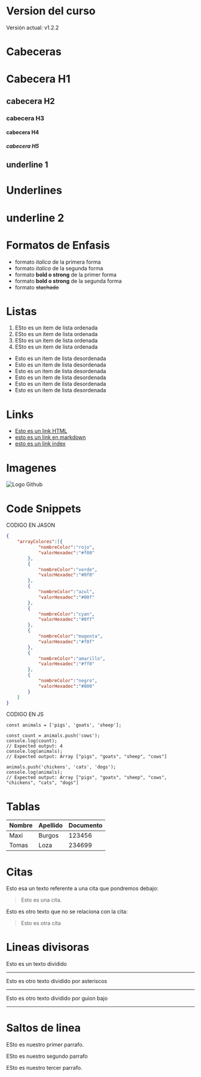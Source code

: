 # Version del curso
Versión actual: v1.2.2

# Cabeceras
# Cabecera H1
## cabecera H2
### cabecera H3
#### cabecera H4
##### cabecera H5

underline 1
-------------

# Underlines 
underline 2
=============
# Formatos de Enfasis
- formato *italica* de la primera forma
- formato _italica_ de la segunda forma
- formato **bold o strong** de la primer forma
- formato __bold o strong__ de la segunda forma
- formato ~~stachado~~

# Listas
 1. ESto es un  item de lista ordenada 
 2. ESto es un  item de lista ordenada
 3. ESto es un  item de lista ordenada
 4. ESto es un  item de lista ordenada

 - Esto es un item de lista desordenada
 - Esto es un item de lista desordenada
 - Esto es un item de lista desordenada
 - Esto es un item de lista desordenada
 - Esto es un item de lista desordenada
 - Esto es un item de lista desordenada

 # Links
 - <a href="http//www.google.com">Esto es un link HTML</a>   
 - [esto es un link en markdown](http//www.google.com)
 - [esto es un link index](index.html)

# Imagenes
![Logo Github](https://cdn-icons-png.flaticon.com/512/25/25231.png)


# Code Snippets
CODIGO EN JASON
```JSON
{
    "arrayColores":[{
            "nombreColor":"rojo",
            "valorHexadec":"#f00"
        },
        {
            "nombreColor":"verde",
            "valorHexadec":"#0f0"
        },
        {
            "nombreColor":"azul",
            "valorHexadec":"#00f"
        },
        {
            "nombreColor":"cyan",
            "valorHexadec":"#0ff"
        },
        {
            "nombreColor":"magenta",
            "valorHexadec":"#f0f"
        },
        {
            "nombreColor":"amarillo",
            "valorHexadec":"#ff0"
        },
        {
            "nombreColor":"negro",
            "valorHexadec":"#000"
        }
    ]
}

```
CODIGO EN JS
```
const animals = ['pigs', 'goats', 'sheep'];

const count = animals.push('cows');
console.log(count);
// Expected output: 4
console.log(animals);
// Expected output: Array ["pigs", "goats", "sheep", "cows"]

animals.push('chickens', 'cats', 'dogs');
console.log(animals);
// Expected output: Array ["pigs", "goats", "sheep", "cows", "chickens", "cats", "dogs"]

```

# Tablas
| Nombre | Apellido | Documento |
|--------|----------|-----------|
|Maxi|Burgos|123456
|Tomas |Loza|234699


# Citas

Esto esa un texto referente a una cita que pondremos debajo:
>Esto es una cita.

Esto es otro texto que no se relaciona con la cita:
>Esto es otra cita

# Lineas divisoras
Esto es un texto dividido 

---
Esto es otro texto dividido por asteriscos

***
Esto es otro texto dividido por guion bajo

___

# Saltos de linea

ESto es nuestro primer parrafo.

ESto es nuestro segundo parrafo

ESto es nuestro tercer parrafo.
